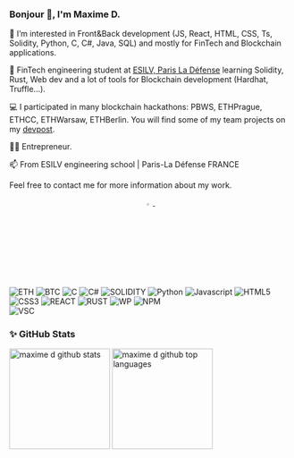 ### Bonjour 👋, I'm Maxime D.


👀 I’m interested in Front&Back development (JS, React, HTML, CSS, Ts, Solidity, Python, C, C#, Java, SQL) and mostly for FinTech and Blockchain applications.

🌱 FinTech engineering student at [ESILV, Paris La Défense](https://www.esilv.fr/) learning Solidity, Rust, Web dev and a lot of tools for Blockchain development (Hardhat, Truffle...).

💻 I participated in many blockchain hackathons: PBWS, ETHPrague, ETHCC, ETHWarsaw, ETHBerlin. You will find some of my team projects on my [devpost](https://devpost.com/dienger-maxime).

👨‍💼 Entrepreneur.

📫 From ESILV engineering school | Paris-La Défense FRANCE

Feel free to contact me for more information about my work.
<p align="center">
     

  <a href="https://www.linkedin.com/in/maxime-dienger/">
   <img src="https://img.icons8.com/color/48/000000/linkedin.png" width="3.5%"/>
    </a><span>&nbsp;</span>
 

![ETH](https://img.shields.io/badge/Ethereum-3C3C3D?style=for-the-badge&logo=Ethereum&logoColor=white)
![BTC](https://img.shields.io/badge/Bitcoin-000000?style=for-the-badge&logo=bitcoin&logoColor=white)
![C](https://img.shields.io/badge/C-00599C?style=for-the-badge&logo=c&logoColor=white)
![C#](https://img.shields.io/badge/C%23-239120?style=for-the-badge&logo=c-sharp&logoColor=white)
![SOLIDITY](https://img.shields.io/badge/Solidity-e6e6e6?style=for-the-badge&logo=solidity&logoColor=black)
![Python](https://img.shields.io/badge/python-3670A0?style=for-the-badge&logo=python&logoColor=ffdd54)
![Javascript](https://img.shields.io/badge/JavaScript-F7DF1E?style=for-the-badge&logo=javascript&logoColor=black)
![HTML5](https://img.shields.io/badge/html5-%23E34F26.svg?style=for-the-badge&logo=html5&logoColor=white)
![CSS3](https://img.shields.io/badge/css3-%231572B6.svg?style=for-the-badge&logo=css3&logoColor=white)
![REACT](https://img.shields.io/badge/React-20232A?style=for-the-badge&logo=react&logoColor=61DAFB)
![RUST](https://img.shields.io/badge/Rust-000000?style=for-the-badge&logo=rust&logoColor=white)
![WP](https://img.shields.io/badge/Wordpress-21759B?style=for-the-badge&logo=wordpress&logoColor=white)
![NPM](https://img.shields.io/badge/npm-CB3837?style=for-the-badge&logo=npm&logoColor=white)  
![VSC](https://img.shields.io/badge/VSCode-0078D4?style=for-the-badge&logo=visual%20studio%20code&logoColor=white)

### ✨ GitHub Stats
<div>
<img  height="180em"  src="https://github-readme-stats.vercel.app/api?username=maximedgr&show_icons=true&theme=merko&count_private=true"  alt="maxime d github stats"  />
<img  height="180em"  src="https://github-readme-stats.vercel.app/api/top-langs/?username=maximedgr&theme=merko&layout=compact"  alt="maxime d github top languages"  />
</div>
